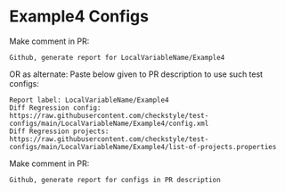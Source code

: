 # Example4 Configs
Make comment in PR:
```
Github, generate report for LocalVariableName/Example4
```
OR as alternate:
Paste below given to PR description to use such test configs:
```
Report label: LocalVariableName/Example4
Diff Regression config: https://raw.githubusercontent.com/checkstyle/test-configs/main/LocalVariableName/Example4/config.xml
Diff Regression projects: https://raw.githubusercontent.com/checkstyle/test-configs/main/LocalVariableName/Example4/list-of-projects.properties
```
Make comment in PR:
```
Github, generate report for configs in PR description
```
